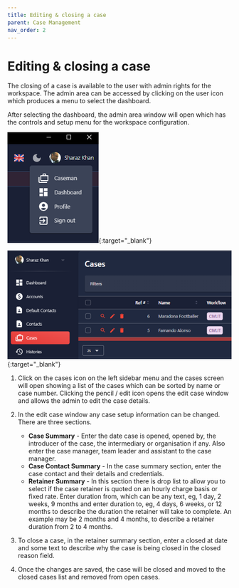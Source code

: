 ```yaml
---
title: Editing & closing a case
parent: Case Management
nav_order: 2
---
```


# Editing & closing a case

The closing of a case is available to the user with admin rights for the workspace.
The admin area can be accessed by clicking on the user icon which produces a menu to select the dashboard.

After selecting the dashboard, the admin area window will open which has the controls and setup menu for the workspace configuration.

<!-- prettier-ignore -->
[![Menu](/assets/images/user-icon.png)](/assets/images/new-case.png){:target="_blank"}

<!-- prettier-ignore -->
[![Menu](/assets/images/admin-cases.png)](/assets/images/admin-cases.png){:target="_blank"}

1. Click on the cases icon on the left sidebar menu and the cases screen will open showing a list of the cases which can be sorted by name or case number.
   Clicking the pencil / edit icon opens the edit case window and allows the admin to edit the case details.
2. In the edit case window any case setup information can be changed.
   There are three sections.

   - **Case Summary** - Enter the date case is opened, opened by, the introducer of the case, the intermediary or organisation if any.
     Also enter the case manager, team leader and assistant to the case manager.
   - **Case Contact Summary** - In the case summary section, enter the case contact and their details and credentials.
   - **Retainer Summary** - In this section there is drop list to allow you to select if the case retainer is quoted on an hourly charge basis or fixed rate.
     Enter duration from, which can be any text, eg, 1 day, 2 weeks, 9 months and enter duration to, eg, 4 days, 6 weeks, or 12 months to describe the duration the retainer will take to complete.
     An example may be 2 months and 4 months, to describe a retainer duration from 2 to 4 months.

3. To close a case, in the retainer summary section, enter a closed at date and some text to describe why the case is being closed in the closed reason field.
4. Once the changes are saved, the case will be closed and moved to the closed cases list and removed from open cases.
